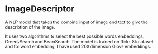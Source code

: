 # ImageDescriptor
A NLP model that takes the combine input of image and text to give the description of the image. 

It uses two algorithms to select the best possible words embeddings, GreedySearch and BeamSearch. The model is trained on flickr_8k dataset and for word embedding, I have used 200 dimension Glove embeddings.
